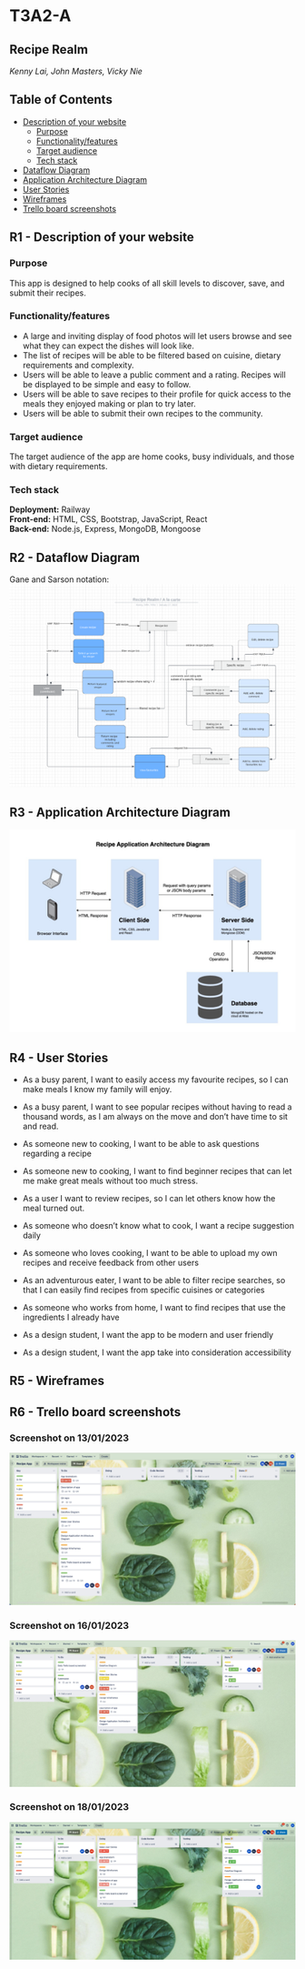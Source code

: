 # T3A2-A

## Recipe Realm

*Kenny Lai, John Masters, Vicky Nie*

## Table of Contents

- [Description of your website](#r1---description-of-your-website)
    - [Purpose](#purpose)
    - [Functionality/features](#functionalityfeatures)
    - [Target audience](#target-audience)
    - [Tech stack](#tech-stack)
- [Dataflow Diagram](#r2---dataflow-diagram)
- [Application Architecture Diagram](#r3---application-architecture-diagram)
- [User Stories](#r4---user-stories)
- [Wireframes](#r5---wireframes)
- [Trello board screenshots](#r6---trello-board-screenshots)

## R1 - Description of your website

### Purpose

This app is designed to help cooks of all skill levels to discover, save, and submit their recipes.

### Functionality/features

- A large and inviting display of food photos will let users browse and see what they can expect the dishes will look like.
- The list of recipes will be able to be filtered based on cuisine, dietary requirements and complexity.
- Users will be able to leave a public comment and a rating.
Recipes will be displayed to be simple and easy to follow.
- Users will be able to save recipes to their profile for quick access to the meals they enjoyed making or plan to try later.
- Users will be able to submit their own recipes to the community.

### Target audience

The target audience of the app are home cooks, busy individuals, and those with dietary requirements.  

### Tech stack

**Deployment:** Railway  
**Front-end:** HTML, CSS, Bootstrap, JavaScript, React  
**Back-end:** Node.js, Express, MongoDB, Mongoose

## R2 - Dataflow Diagram

Gane and Sarson notation:
![Draft Data Flow Diagram](docs/DraftDFD.PNG)

## R3 - Application Architecture Diagram

![Application Architecture Diagram](docs/application-architecture-diagram.jpg)

## R4 - User Stories

- As a busy parent, I want to easily access my favourite recipes, so I can make meals I know my family will enjoy.

- As a busy parent, I want to see popular recipes without having to read a thousand words, as I am always on the move and don’t have time to sit and read.

- As someone new to cooking, I want to be able to ask questions regarding a recipe

- As someone new to cooking, I want to find beginner recipes that can let me make great meals without too much stress.

- As a user I want to review recipes, so I can let others know how the meal turned out.

- As someone who doesn’t know what to cook, I want a recipe suggestion daily

- As someone who loves cooking, I want to be able to upload my own recipes and receive feedback from other users

- As an adventurous eater, I want to be able to filter recipe searches, so that I can easily find recipes from specific cuisines or categories

- As someone who works from home, I want to find recipes that use the ingredients I already have

- As a design student, I want the app to be modern and user friendly

- As a design student, I want the app take into consideration accessibility 

## R5 - Wireframes

## R6 - Trello board screenshots

### Screenshot on 13/01/2023

![Screenshot on 13/01/2023](docs/trello-screenshots/13012023.png)

### Screenshot on 16/01/2023

![Screenshot on 16/01/2023](docs/trello-screenshots/16012023.png)

### Screenshot on 18/01/2023

![Screenshot on 18/01/2023](docs/trello-screenshots/18012023.png)

